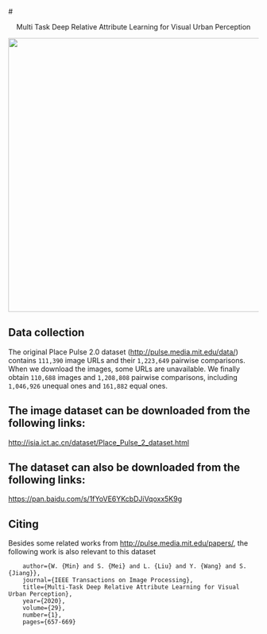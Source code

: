 #<p align="center"> Multi Task Deep Relative Attribute Learning for Visual Urban Perception</p>
<div align=center><img width="1000" height="550" src="sample/attribute_strong_weak.png"/></div> 

## Data collection
The original Place Pulse 2.0 dataset (http://pulse.media.mit.edu/data/) contains `111,390` image URLs and their `1,223,649` pairwise comparisons. When we download the images, some URLs are unavailable. We finally obtain `110,688` images and `1,208,808` pairwise comparisons, including `1,046,926` unequal ones and `161,882` equal ones.

## The image dataset can be downloaded from the following links:
http://isia.ict.ac.cn/dataset/Place_Pulse_2_dataset.html 

## The dataset can also be downloaded from the following links:
https://pan.baidu.com/s/1fYoVE6YKcbDJiVqoxx5K9g 

## Citing
Besides some related works from http://pulse.media.mit.edu/papers/, the following work is also relevant to this dataset

<pre><code>    author={W. {Min} and S. {Mei} and L. {Liu} and Y. {Wang} and S. {Jiang}},
    journal={IEEE Transactions on Image Processing}, 
    title={Multi-Task Deep Relative Attribute Learning for Visual Urban Perception}, 
    year={2020}, 
    volume={29}, 
    number={1}, 
    pages={657-669}
